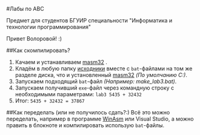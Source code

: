 #Лабы по АВС

Предмет для студентов БГУИР специальности "Информатика и технологии программирования"

Привет Волоровой! :)

##Как скомпилировать?
1. Качаем и устанавливаем [masm32](http://www.masm32.com) .
2. Кладём в любую папку [исходники](https://github.com/pantosha/University-AVS/archive/master.zip) вместе с `bat`-файлами на том же разделе диска, что и установленный [masm32](http://www.masm32.com) *(По умолчанию C:\)*.
3. Запускаем подходящий `bat`-файл *(Например: make_lab3.bat)*.
4. Запускаем получивший `exe`-файл через командную строку с необходимыми параметрами:
`lab3 5435 + 32432`
5. Итог:
`5435 + 32432 = 37867`

##Как переделать (или не получилось сдать?:)
Всё это можно переделать, например в программе [WinAsm](http://www.winasm.net) или Visual Studio, а можно править в блокноте и компилировать использую `bat`-файлы.
